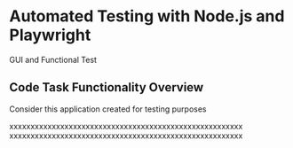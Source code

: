 # Automated Testing with Node.js and Playwright

GUI and Functional Test

## Code Task Functionality Overview

Consider this application created for testing purposes

xxxxxxxxxxxxxxxxxxxxxxxxxxxxxxxxxxxxxxxxxxxxxxxxxxxxxxx
xxxxxxxxxxxxxxxxxxxxxxxxxxxxxxxxxxxxxxxxxxxxxxxxxxxxxxx